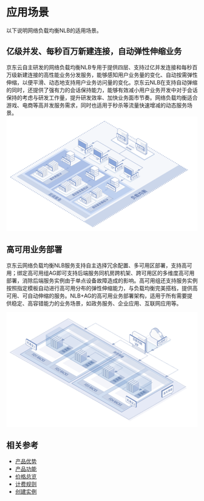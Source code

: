 # 应用场景

以下说明网络负载均衡NLB的适用场景。

## 亿级并发、每秒百万新建连接，自动弹性伸缩业务
京东云自主研发的网络负载均衡NLB专用于提供四层、支持过亿并发连接和每秒百万级新建连接的高性能业务分发服务，能够感知用户业务量的变化、自动按需弹性伸缩，以便平滑、动态地支持用户业务访问量的变化。京东云NLB在支持自动弹缩的同时，还提供了强有力的会话保持能力，能够有效减小用户业务开发中对于会话保持的考虑与研发工作量，提升研发效率、加快业务面市节奏。网络负载均衡适合游戏、电商等高并发服务需求，同时也适用于秒杀等流量快速增减的动态服务场景。
![高并发、自动弹性伸缩业务](../../../../image/Networking/NLB/NLB-AutoScaling.png)


## 高可用业务部署

京东云网络负载均衡NLB服务支持自主选择冗余配置、多可用区部署，支持高可用；绑定高可用组AG即可支持后端服务同机房跨机架、跨可用区的多维度高可用部署，消除后端服务实例由于单点设备故障造成的影响。高可用组还支持服务实例按照指定模板自动进行高可用分布的弹性伸缩能力，与负载均衡完美搭档，提供高可用、可自动伸缩的服务。NLB+AG的高可用业务部署架构，适用于所有需要提供稳定、高容错能力的业务场景，如政务服务、企业应用、互联网应用等。

![高可用业务场景](../../../../image/Networking/NLB/NLB-HA.png)

## 相关参考

- [产品优势](../Introduction/Benefits.md)
- [产品功能](../Introduction/Functions.md)
- [价格总览](../Pricing/Price-Overview.md)
- [计费规则](../Pricing/Billing-Rules.md)
- [创建实例](../Getting-Started/Create-Instance.md)
